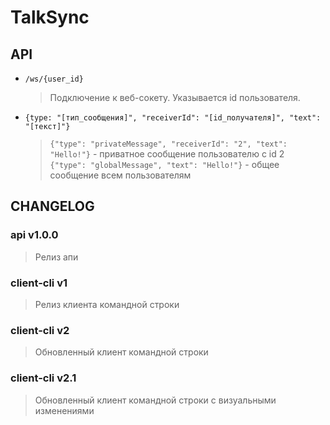 # TalkSync

## API

- `/ws/{user_id}`
    > Подключение к веб-сокету. Указывается id пользователя.  

- `{type: "[тип_сообщения]", "receiverId": "[id_получателя]", "text": "[текст]"}`
    > `{"type": "privateMessage", "receiverId": "2", "text": "Hello!"}` - приватное сообщение пользователю с id 2  
    > `{"type": "globalMessage", "text": "Hello!"}` - общее сообщение всем пользователям

## CHANGELOG

### api v1.0.0
> Релиз апи

### client-cli v1
> Релиз клиента командной строки

### client-cli v2
> Обновленный клиент командной строки

### client-cli v2.1
> Обновленный клиент командной строки с визуальными изменениями